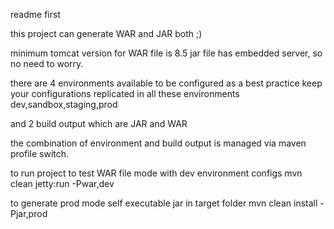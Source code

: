 readme first

this project can generate WAR and JAR both ;)

minimum tomcat version for WAR file is 8.5
jar file has embedded server, so no need to worry.

there are 4 environments available to be configured 
as a best practice keep your configurations replicated in all these environments
dev,sandbox,staging,prod

and 2 build output which are JAR and WAR

the combination of environment and build output is managed via maven profile switch.

to run project to test WAR file mode with dev environment configs
mvn clean jetty:run -Pwar,dev

to generate prod mode self executable jar in target folder
mvn clean install -Pjar,prod
